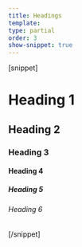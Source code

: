 ```yaml
---
title: Headings
template:
type: partial
order: 3
show-snippet: true
---
```

[snippet]
<h1>Heading 1</h1>
<h2>Heading 2</h2>
<h3>Heading 3</h3>
<h4>Heading 4</h4>
<h5>Heading 5</h5>
<h6>Heading 6</h6>
[/snippet]

